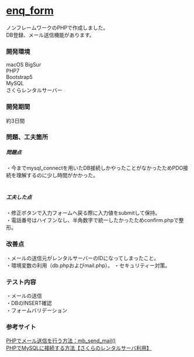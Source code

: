 # [enq_form](https://enqform.sakuraweb.com)
ノンフレームワークのPHPで作成しました。  
DB登録、メール送信機能があります。

### 開発環境  
macOS BigSur   
PHP7    
Bootstrap5  
MySQL  
さくらレンタルサーバー  
  
  
### 開発期間   
約3日間  
  
  
### 問題、工夫箇所
##### 問題点  
・今までmysql_connectを用いたDB接続しかやったことがなかったためPDO接続を理解するのに少し時間がかかった。  
　　
##### 工夫した点  
・修正ボタンで入力フォームへ戻る際に入力値をsubmitして保持。  
・電話番号はハイフンなし、半角数字で統一したかったためconfirm.phpで整形。 
　　　　
    
### 改善点  
・メールの送信元がレンタルサーバーのIDになってしまったこと。  
・環境変数の利用（db.phpおよびmail.php）。
・セキュリティー対策。
　　
  
### テスト内容  
・メールの送信  
・DBのINSERT確認  
・フォームバリデーション    
  
  
### 参考サイト  
[PHPでメール送信を行う方法：mb_send_mail()](https://uxmilk.jp/15057)  
[PHPでMySQLに接続する方法【さくらのレンタルサーバ利用】](https://note.com/koushikagawa/n/n43a478b8193f)  
